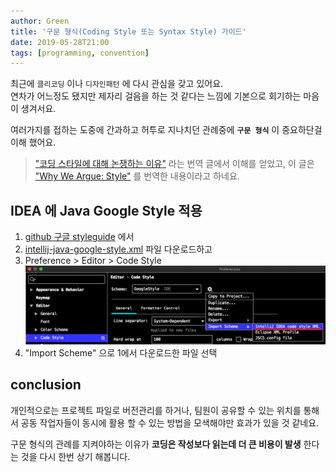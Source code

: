 ```yaml
---
author: Green
title: '구문 형식(Coding Style 또는 Syntax Style) 가이드'
date: 2019-05-28T21:00
tags: [programming, convention]
---
```


최근에 `클리코딩` 이나 `디자인패턴` 에 다시 관심을 갖고 있어요.  
연차가 어느정도 됐지만 제자리 걸음을 하는 것 같다는 느낌에 기본으로 회기하는 마음이 생겨서요.

여러가지를 접하는 도중에 간과하고 허투로 지나치던 관례중에 **`구문 형식`** 이 중요하단걸 이해 했어요.

> ["코딩 스타일에 대해 논쟁하는 이유"](http://www.mimul.com:80/pebble/default/addTrackBack.action?entry=1559304696070&token=-8812272824716390057) 라는 번역 글에서 이해를 얻었고, 이 글은 ["Why We Argue: Style"](https://www.sandimetz.com/blog/2017/6/1/why-we-argue-style) 를 번역한 내용이라고 하네요.

## IDEA 에 Java Google Style 적용

1. [github 구글 styleguide](https://github.com/google/styleguide) 에서
2. [intellij-java-google-style.xml](https://raw.githubusercontent.com/google/styleguide/gh-pages/intellij-java-google-style.xml) 파일 다운로드하고
3. Preference > Editor > Code Style  
   ![](../static/files/20190528/intellij_preferences.png)
4. "Import Scheme" 으로 1에서 다운로드한 파일 선택

## conclusion

개인적으로는 프로젝트 파일로 버전관리를 하거나, 팀원이 공유할 수 있는 위치를 통해서 공동 작업자들이 동시에 활용 할 수 있는 방법을 모색해야만 효과가 있을 것 같네요.

구문 형식의 관례를 지켜야하는 이유가 **코딩은 작성보다 읽는데 더 큰 비용이 발생** 한다는 것을 다시 한번 상기 해봅니다.
